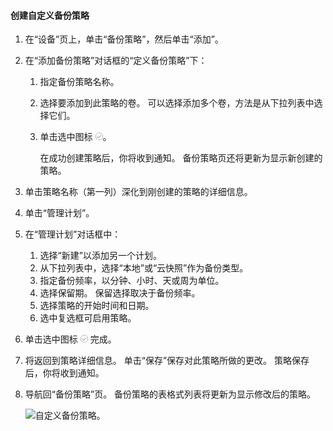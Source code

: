 <!--author=SharS last changed: 9/15/15-->

#### <a name="to-create-a-custom-backup-policy"></a>创建自定义备份策略
1. 在“设备”页上，单击“备份策略”，然后单击“添加”。
2. 在“添加备份策略”对话框的“定义备份策略”下：
   
   1. 指定备份策略名称。
   2. 选择要添加到此策略的卷。 可以选择添加多个卷，方法是从下拉列表中选择它们。
   3. 单击选中图标  ![选中图标](./media/storsimple-add-backup-policy/HCS_CheckIcon-include.png)。
      
      在成功创建策略后，你将收到通知。 备份策略页还将更新为显示新创建的策略。
3. 单击策略名称（第一列）深化到刚创建的策略的详细信息。
4. 单击“管理计划”。
5. 在“管理计划”对话框中：
   
   1. 选择“新建”以添加另一个计划。
   2. 从下拉列表中，选择“本地”或“云快照”作为备份类型。
   3. 指定备份频率，以分钟、小时、天或周为单位。
   4. 选择保留期。 保留选择取决于备份频率。
   5. 选择策略的开始时间和日期。
   6. 选中复选框可启用策略。
6. 单击选中图标  ![选中图标](./media/storsimple-add-backup-policy/HCS_CheckIcon-include.png) 完成。
7. 将返回到策略详细信息。 单击“保存”保存对此策略所做的更改。 策略保存后，你将收到通知。
8. 导航回“备份策略”页。 备份策略的表格式列表将更新为显示修改后的策略。
   
    ![自定义备份策略](./media/storsimple-create-custom-backup-policy/HCS_CustomBackupPolicyM-include.png)。

